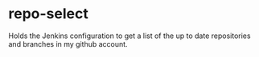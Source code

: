 # repo-select
Holds the Jenkins configuration to get a list of the up to date repositories and branches in my github account.
